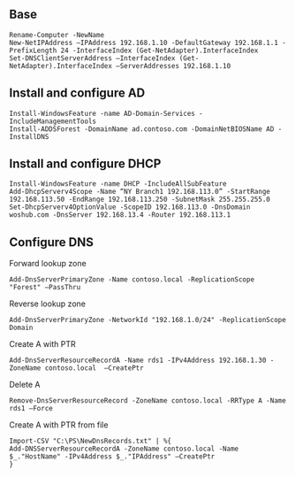 ## Base

```
Rename-Computer -NewName
New-NetIPAddress –IPAddress 192.168.1.10 -DefaultGateway 192.168.1.1 -PrefixLength 24 -InterfaceIndex (Get-NetAdapter).InterfaceIndex
Set-DNSClientServerAddress –InterfaceIndex (Get-NetAdapter).InterfaceIndex –ServerAddresses 192.168.1.10
```

## Install and configure AD

```
Install-WindowsFeature -name AD-Domain-Services -IncludeManagementTools
Install-ADDSForest -DomainName ad.contoso.com -DomainNetBIOSName AD -InstallDNS
```

## Install and configure DHCP

```
Install-WindowsFeature -name DHCP -IncludeAllSubFeature
Add-DhcpServerv4Scope -Name “NY Branch1 192.168.113.0” -StartRange 192.168.113.50 -EndRange 192.168.113.250 -SubnetMask 255.255.255.0
Set-DhcpServerv4OptionValue -ScopeID 192.168.113.0 -DnsDomain woshub.com -DnsServer 192.168.13.4 -Router 192.168.113.1
```

## Configure DNS

Forward lookup zone

```
Add-DnsServerPrimaryZone -Name contoso.local -ReplicationScope "Forest" –PassThru
```

Reverse lookup zone
```
Add-DnsServerPrimaryZone -NetworkId "192.168.1.0/24" -ReplicationScope Domain
```

Create A with PTR
```
Add-DnsServerResourceRecordA -Name rds1 -IPv4Address 192.168.1.30 -ZoneName contoso.local  –CreatePtr
```
Delete A
```
Remove-DnsServerResourceRecord -ZoneName contoso.local -RRType A -Name rds1 –Force
```

Create A with PTR from file
```
Import-CSV "C:\PS\NewDnsRecords.txt" | %{
Add-DNSServerResourceRecordA -ZoneName contoso.local -Name $_."HostName" -IPv4Address $_."IPAddress" –CreatePtr
}
```
